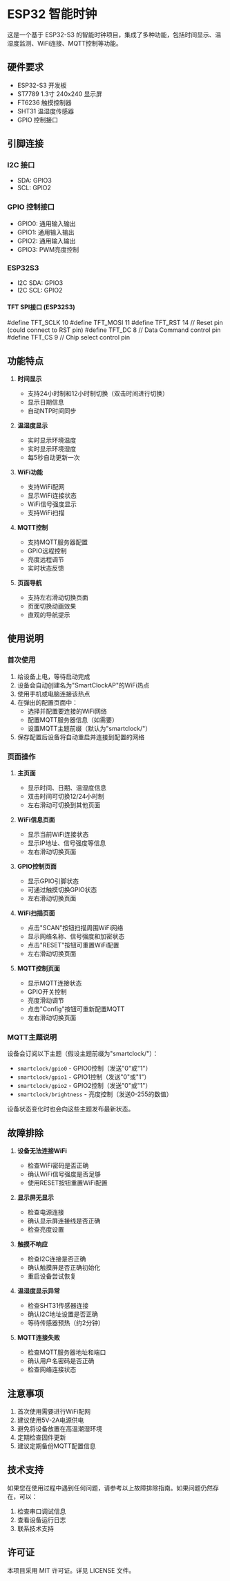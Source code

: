 # ESP32 智能时钟

这是一个基于 ESP32-S3 的智能时钟项目，集成了多种功能，包括时间显示、温湿度监测、WiFi连接、MQTT控制等功能。

## 硬件要求

- ESP32-S3 开发板
- ST7789 1.3寸 240x240 显示屏
- FT6236 触摸控制器
- SHT31 温湿度传感器
- GPIO 控制接口

## 引脚连接

### I2C 接口
- SDA: GPIO3
- SCL: GPIO2

### GPIO 控制接口
- GPIO0: 通用输入输出
- GPIO1: 通用输入输出
- GPIO2: 通用输入输出
- GPIO3: PWM亮度控制
### ESP32S3
- I2C SDA: GPIO3
- I2C SCL: GPIO2

#### TFT SPI接口 (ESP32S3)
#define TFT_SCLK 10
#define TFT_MOSI 11
#define TFT_RST  14  // Reset pin (could connect to RST pin)
#define TFT_DC   8  // Data Command control pin
#define TFT_CS   9  // Chip select control pin
## 功能特点

1. **时间显示**
   - 支持24小时制和12小时制切换（双击时间进行切换）
   - 显示日期信息
   - 自动NTP时间同步

2. **温湿度显示**
   - 实时显示环境温度
   - 实时显示环境湿度
   - 每5秒自动更新一次

3. **WiFi功能**
   - 支持WiFi配网
   - 显示WiFi连接状态
   - WiFi信号强度显示
   - 支持WiFi扫描

4. **MQTT控制**
   - 支持MQTT服务器配置
   - GPIO远程控制
   - 亮度远程调节
   - 实时状态反馈

5. **页面导航**
   - 支持左右滑动切换页面
   - 页面切换动画效果
   - 直观的导航提示

## 使用说明

### 首次使用

1. 给设备上电，等待启动完成
2. 设备会自动创建名为"SmartClockAP"的WiFi热点
3. 使用手机或电脑连接该热点
4. 在弹出的配置页面中：
   - 选择并配置要连接的WiFi网络
   - 配置MQTT服务器信息（如需要）
   - 设置MQTT主题前缀（默认为"smartclock/"）
5. 保存配置后设备将自动重启并连接到配置的网络

### 页面操作

1. **主页面**
   - 显示时间、日期、温湿度信息
   - 双击时间可切换12/24小时制
   - 左右滑动可切换到其他页面

2. **WiFi信息页面**
   - 显示当前WiFi连接状态
   - 显示IP地址、信号强度等信息
   - 左右滑动切换页面

3. **GPIO控制页面**
   - 显示GPIO引脚状态
   - 可通过触摸切换GPIO状态
   - 左右滑动切换页面

4. **WiFi扫描页面**
   - 点击"SCAN"按钮扫描周围WiFi网络
   - 显示网络名称、信号强度和加密状态
   - 点击"RESET"按钮可重置WiFi配置
   - 左右滑动切换页面

5. **MQTT控制页面**
   - 显示MQTT连接状态
   - GPIO开关控制
   - 亮度滑动调节
   - 点击"Config"按钮可重新配置MQTT
   - 左右滑动切换页面

### MQTT主题说明

设备会订阅以下主题（假设主题前缀为"smartclock/"）：

- `smartclock/gpio0` - GPIO0控制（发送"0"或"1"）
- `smartclock/gpio1` - GPIO1控制（发送"0"或"1"）
- `smartclock/gpio2` - GPIO2控制（发送"0"或"1"）
- `smartclock/brightness` - 亮度控制（发送0-255的数值）

设备状态变化时也会向这些主题发布最新状态。

## 故障排除

1. **设备无法连接WiFi**
   - 检查WiFi密码是否正确
   - 确认WiFi信号强度是否足够
   - 使用RESET按钮重置WiFi配置

2. **显示屏无显示**
   - 检查电源连接
   - 确认显示屏连接线是否正确
   - 检查亮度设置

3. **触摸不响应**
   - 检查I2C连接是否正确
   - 确认触摸屏是否正确初始化
   - 重启设备尝试恢复

4. **温湿度显示异常**
   - 检查SHT31传感器连接
   - 确认I2C地址设置是否正确
   - 等待传感器预热（约2分钟）

5. **MQTT连接失败**
   - 检查MQTT服务器地址和端口
   - 确认用户名密码是否正确
   - 检查网络连接状态

## 注意事项

1. 首次使用需要进行WiFi配网
2. 建议使用5V-2A电源供电
3. 避免将设备放置在高温潮湿环境
4. 定期检查固件更新
5. 建议定期备份MQTT配置信息

## 技术支持

如果您在使用过程中遇到任何问题，请参考以上故障排除指南。如果问题仍然存在，可以：

1. 检查串口调试信息
2. 查看设备运行日志
3. 联系技术支持

## 许可证

本项目采用 MIT 许可证。详见 LICENSE 文件。 